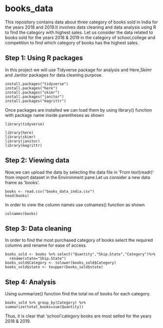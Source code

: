 # books_data
This repository contains data about three category of books sold in India for the years 2018 and 2019.It involves data cleaning and data analysis using R to find the category with highest sales.
Let us consider the data related to books sold for the years 2018 & 2019 in the category of school,college and competition to find which category of books has the highest sales.

## Step 1: Using R packages
In this project we will use Tidyverse package for analysis and Here,Skimr and Janitor packages for data cleaning purpose.
```{r installing packages,echo=TRUE}
install.packages("tidyverse")
install.packages("here")
install.packages("skimr")
install.packages("janitor")
install.packages("magrittr")
```
Once packages are installed we can load them by using library() function with package name inside parentheses as shown

```{r loading packages,echo=TRUE}
library(tidyverse)
```
```{r,echo=TRUE}
library(here)
library(skimr)
library(janitor)
library(magrittr)
```

## Step 2: Viewing data
Now,we can upload the data by selecting the data file in 'From text(readr)' from import dataset in the Environment pane.Let us consider a new data frame as 'books'. 

```{r loading data,echo=TRUE}
books <- read.csv("books_data_india.csv")
head(books)
```
In order to view the column names use colnames() function as shown
```{r}
colnames(books)
```
## Step 3: Data cleaning
In order to find the most purchased category of books select the required columns and rename for ease of access.
```{r data cleaning,echo=TRUE}
books_sold <- books %>% select("Quantity","Ship.State","Category")%>%
  rename(state="Ship.State")
books_sold$Category <- tolower(books_sold$Category)
books_sold$state <- toupper(books_sold$state)
```
## Step 4: Analysis
Using summarize() function find the total no.of books for each category.
```{r summarize, echo=TRUE}
books_sold %>% group_by(Category) %>% summarize(total_books=sum(Quantity))
```
Thus, it is clear that 'school'category books are most selled for the years 2018 & 2019.
